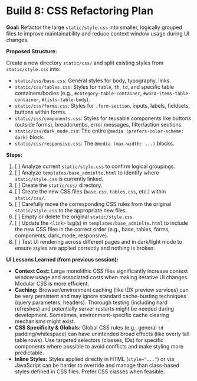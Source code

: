 # Build 8: CSS Refactoring Plan

**Goal:** Refactor the large `static/style.css` into smaller, logically grouped files to improve maintainability and reduce context window usage during UI changes.

**Proposed Structure:**

Create a new directory `static/css/` and split existing styles from `static/style.css` into:

*   `static/css/base.css`: General styles for body, typography, links.
*   `static/css/tables.css`: Styles for `table`, `th`, `td`, and specific table containers/bodies (e.g., `#category-table-container`, `#word-items-table-container`, `#lists-table-body`).
*   `static/css/forms.css`: Styles for `.form-section`, inputs, labels, fieldsets, buttons within forms.
*   `static/css/components.css`: Styles for reusable components like buttons (outside forms), breadcrumbs, error messages, filter/action sections.
*   `static/css/dark_mode.css`: The entire `@media (prefers-color-scheme: dark)` block.
*   `static/css/responsive.css`: The `@media (max-width: ...)` blocks.

**Steps:**

1.  [ ] Analyze current `static/style.css` to confirm logical groupings.
2.  [ ] Analyze `templates/base_adminlte.html` to identify where `static/style.css` is currently linked.
3.  [ ] Create the `static/css/` directory.
4.  [ ] Create the new CSS files (`base.css`, `tables.css`, etc.) within `static/css/`.
5.  [ ] Carefully move the corresponding CSS rules from the original `static/style.css` to the appropriate new files.
6.  [ ] Empty or delete the original `static/style.css`.
7.  [ ] Update the `<link>` tag(s) in `templates/base_adminlte.html` to include the new CSS files in the correct order (e.g., base, tables, forms, components, dark_mode, responsive).
8.  [ ] Test UI rendering across different pages and in dark/light mode to ensure styles are applied correctly and nothing is broken.

**UI Lessons Learned (from previous session):**

*   **Context Cost:** Large monolithic CSS files significantly increase context window usage and associated costs when making iterative UI changes. Modular CSS is more efficient.
*   **Caching:** Browser/environment caching (like IDX preview services) can be very persistent and may ignore standard cache-busting techniques (query parameters, headers). Thorough testing (including hard refreshes) and potentially server restarts might be needed during development. Sometimes, environment-specific cache clearing mechanisms might exist.
*   **CSS Specificity & Globals:** Global CSS rules (e.g., general `td` padding/whitespace) can have unintended broad effects (like overly tall table rows). Use targeted selectors (classes, IDs) for specific components where possible to avoid conflicts and make styling more predictable.
*   **Inline Styles:** Styles applied directly in HTML (`style="..."`) or via JavaScript can be harder to override and manage than class-based styles defined in CSS files. Prefer CSS classes when feasible.
